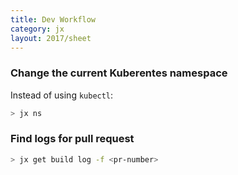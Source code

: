 ```yaml
---
title: Dev Workflow
category: jx
layout: 2017/sheet
---
```


### Change the current Kuberentes namespace

Instead of using `kubectl`:

```bash
> jx ns
```

### Find logs for pull request

```bash
> jx get build log -f <pr-number>
```
